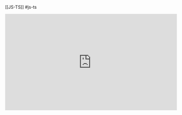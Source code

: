 [[JS-TS]] #js-ts 


<iframe width="560" height="315" src="https://www.youtube.com/embed/EH8bRxFEmvY" title="YouTube video player" frameborder="0" allow="accelerometer; autoplay; clipboard-write; encrypted-media; gyroscope; picture-in-picture" allowfullscreen></iframe>

